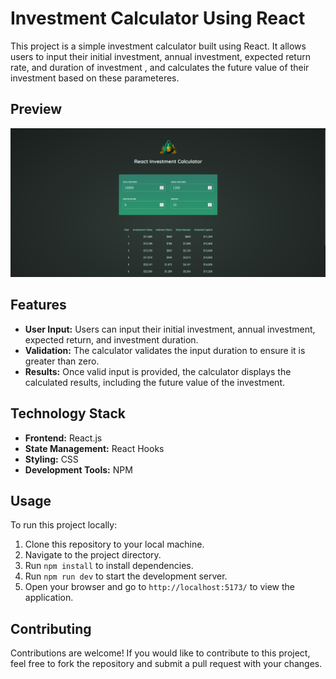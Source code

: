 # Investment Calculator Using React

This project is a simple investment calculator built using React. It allows users to input their initial investment, annual investment, expected return rate, and duration of investment , and calculates the future value of their investment based on these parameteres.

## Preview 

![Investment Calculator Screenshot](./src/output_ss/output.png)

## Features 

- **User Input:** Users can input their initial investment, annual investment, expected return, and investment duration.
- **Validation:** The calculator validates the input duration to ensure it is greater than zero.
- **Results:** Once valid input is provided, the calculator displays the calculated results, including the future value of the investment.

## Technology Stack

- **Frontend:** React.js
- **State Management:** React Hooks
- **Styling:** CSS
- **Development Tools:** NPM

## Usage

To run this project locally:

1. Clone this repository to your local machine.
2. Navigate to the project directory.
3. Run `npm install` to install dependencies.
4. Run `npm run dev` to start the development server.
5. Open your browser and go to `http://localhost:5173/` to view the application.




## Contributing

Contributions are welcome! If you would like to contribute to this project, feel free to fork the repository and submit a pull request with your changes.